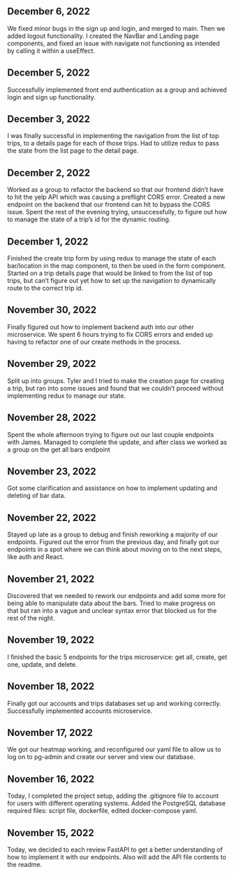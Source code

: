 ## December 6, 2022

We fixed minor bugs in the sign up and login, and merged to main. Then we added logout functionality. I created the NavBar and Landing page components, and fixed an issue with navigate not functioning as intended by calling it within a useEffect.

## December 5, 2022

Successfully implemented front end authentication as a group and achieved login and sign up functionality.

## December 3, 2022

I was finally successful in implementing the navigation from the list of top trips, to a details page for each of those trips. Had to utilize redux to pass the state from the list page to the detail page.

## December 2, 2022

Worked as a group to refactor the backend so that our frontend didn’t have to hit the yelp API which was causing a preflight CORS error. Created a new endpoint on the backend that our frontend can hit to bypass the CORS issue. Spent the rest of the evening trying, unsuccessfully, to figure out how to manage the state of a trip’s id for the dynamic routing.

## December 1, 2022

Finished the create trip form by using redux to manage the state of each bar/location in the map component, to then be used in the form component. Started on a trip details page that would be linked to from the list of top trips, but can’t figure out yet how to set up the navigation to dynamically route to the correct trip id.

## November 30, 2022

Finally figured out how to implement backend auth into our other microservice. We spent 6 hours trying to fix CORS errors and ended up having to refactor one of our create methods in the process.

## November 29, 2022

Split up into groups. Tyler and I tried to make the creation page for creating a trip, but ran into some issues and found that we couldn’t proceed without implementing redux to manage our state.

## November 28, 2022

Spent the whole afternoon trying to figure out our last couple endpoints with James. Managed to complete the update, and after class we worked as a group on the get all bars endpoint

## November 23, 2022

Got some clarification and assistance on how to implement updating and deleting of bar data.

## November 22, 2022

Stayed up late as a group to debug and finish reworking a majority of our endpoints. Figured out the error from the previous day, and finally got our endpoints in a spot where we can think about moving on to the next steps, like auth and React.

## November 21, 2022

Discovered that we needed to rework our endpoints and add some more for being able to manipulate data about the bars. Tried to make progress on that but ran into a vague and unclear syntax error that blocked us for the rest of the night.

## November 19, 2022

I finished the basic 5 endpoints for the trips microservice: get all, create, get one, update, and delete.

## November 18, 2022

Finally got our accounts and trips databases set up and working correctly. Successfully implemented accounts microservice.

## November 17, 2022

We got our heatmap working, and reconfigured our yaml file to allow us to log on to pg-admin and create our server and view our database.

## November 16, 2022

Today, I completed the project setup, adding the .gitignore file to account for users with different operating systems. Added the PostgreSQL database required files: script file, dockerfile, edited docker-compose yaml.

## November 15, 2022

Today, we decided to each review FastAPI to get a better understanding of how to implement it with our endpoints. Also will add the API file contents to the readme.
